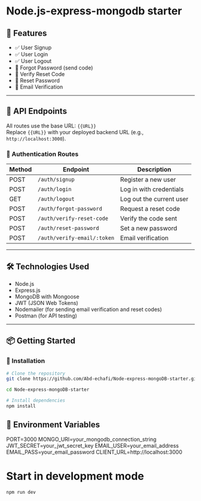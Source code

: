 #   Node.js-express-mongodb starter 

## 🚀 Features

- ✅ User Signup
- ✅ User Login
- ✅ User Logout
- 🔐 Forgot Password (send code)
- 🔄 Verify Reset Code
- 🔁 Reset Password
- 📩 Email Verification

---

## 🧱 API Endpoints

All routes use the base URL: `{{URL}}`  
Replace `{{URL}}` with your deployed backend URL (e.g., `http://localhost:3000`).

### 🔐 Authentication Routes

| Method | Endpoint                                | Description              |
|--------|-----------------------------------------|--------------------------|
| POST   | `/auth/signup`                          | Register a new user      |
| POST   | `/auth/login`                           | Log in with credentials  |
| GET    | `/auth/logout`                          | Log out the current user |
| POST   | `/auth/forgot-password`                 | Request a reset code     |
| POST   | `/auth/verify-reset-code`               | Verify the code sent     |
| POST   | `/auth/reset-password`                  | Set a new password       |
| POST   | `/auth/verify-email/:token`             | Email verification       |

---

## 🛠️ Technologies Used

- Node.js
- Express.js
- MongoDB with Mongoose
- JWT (JSON Web Tokens)
- Nodemailer (for sending email verification and reset codes)
- Postman (for API testing)

---

## 📦 Getting Started

### 🔧 Installation

```bash
# Clone the repository
git clone https://github.com/Abd-echafi/Node-express-mongoDB-starter.git

cd Node-express-mongoDB-starter

# Install dependencies
npm install
```

## 🔐 Environment Variables
  PORT=3000
  MONGO_URI=your_mongodb_connection_string
  JWT_SECRET=your_jwt_secret_key
  EMAIL_USER=your_email_address
  EMAIL_PASS=your_email_password
  CLIENT_URL=http://localhost:3000

# Start in development mode
```bash
npm run dev
```
